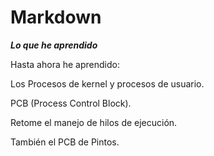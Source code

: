 # Markdown
<strong><em>Lo que he aprendido</em></strong>
<p>Hasta ahora he aprendido:</>
 <p>Los Procesos de kernel y procesos de usuario.</>
 <p>PCB (Process Control Block).</>
 <p>Retome el manejo de hilos de ejecución.</>
 <p>También el PCB de Pintos.</>



